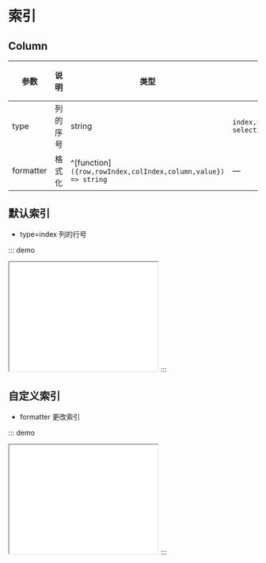 # 索引

## Column

| 参数 | 说明 | 类型 | 可选值 | 默认值 |
| --- | --- | --- | --- | --- |
| type | 列的序号 | string | `index,selection,index-selection,tree` | — |
| formatter | 格式化 | ^[function]`({row,rowIndex,colIndex,column,value}) => string` | — | — |

## 默认索引

-   type=index 列的行号

::: demo

<iframe src="/index/base.html" style="min-height:220px"></iframe>
:::

## 自定义索引

-   formatter 更改索引

::: demo

<iframe src="/index/custom.html" style="min-height:220px"></iframe>
:::
